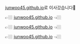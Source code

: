 [junwoo45.github.io](https://junwoo45.github.io)로 이사갔습니다🤗

👉🏼 [junwoo45.github.io](https://junwoo45.github.io) 👈🏼

👉🏼 [junwoo45.github.io](https://junwoo45.github.io) 👈🏼

👉🏼 [junwoo45.github.io](https://junwoo45.github.io) 👈🏼